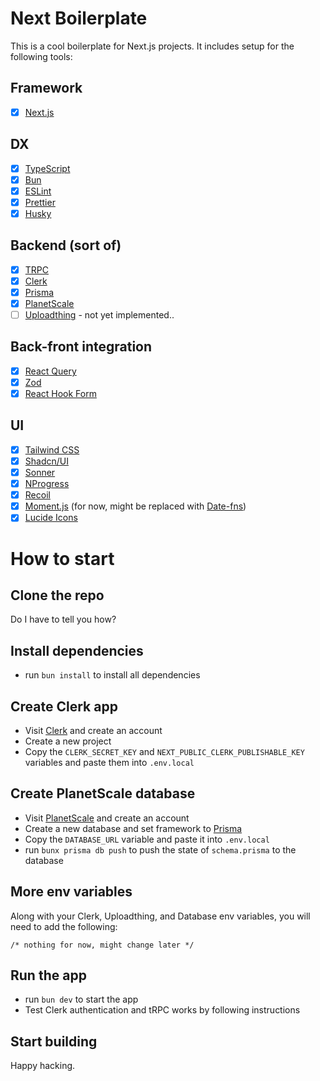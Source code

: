 # Next Boilerplate

This is a cool boilerplate for Next.js projects. It includes setup for the following tools:

## Framework

- [x] [Next.js](https://nextjs.org/)

## DX

- [x] [TypeScript](https://www.typescriptlang.org/)
- [x] [Bun](https://bun.sh/)
- [x] [ESLint](https://eslint.org/)
- [x] [Prettier](https://prettier.io/)
- [x] [Husky](https://typicode.github.io/husky/)

## Backend (sort of)

- [x] [TRPC](https://trpc.io/)
- [x] [Clerk](https://clerk.dev/)
- [x] [Prisma](https://www.prisma.io/)
- [x] [PlanetScale](https://planetscale.com/)
- [ ] [Uploadthing](https://uploadthing.com/) - not yet implemented..

## Back-front integration

- [x] [React Query](https://react-query.tanstack.com/)
- [x] [Zod](https://zod.dev/)
- [x] [React Hook Form](https://react-hook-form.com/)

## UI

- [x] [Tailwind CSS](https://tailwindcss.com/)
- [x] [Shadcn/UI](https://ui.shadcn.com/)
- [x] [Sonner](https://sonner.emilkowal.ski/)
- [x] [NProgress](https://ricostacruz.com/nprogress/)
- [x] [Recoil](https://recoiljs.org/)
- [x] [Moment.js](https://momentjs.com/) (for now, might be replaced with [Date-fns](https://date-fns.org/))
- [x] [Lucide Icons](https://lucide.dev/)

# How to start

## Clone the repo

Do I have to tell you how?

## Install dependencies

- run `bun install` to install all dependencies

## Create Clerk app

- Visit [Clerk](https://clerk.dev/) and create an account
- Create a new project
- Copy the `CLERK_SECRET_KEY` and `NEXT_PUBLIC_CLERK_PUBLISHABLE_KEY` variables and paste them into `.env.local`

## Create PlanetScale database

- Visit [PlanetScale](https://planetscale.com/) and create an account
- Create a new database and set framework to [Prisma](https://www.prisma.io/)
- Copy the `DATABASE_URL` variable and paste it into `.env.local`
- run `bunx prisma db push` to push the state of `schema.prisma` to the database

<!-- ## Create Uploadthing App

- Visit [Uploadthing](https://uploadthing.com/) and create an account
- Create a new app
- Copy the `UPLOADTHING_SECRET` and `UPLOADTHING_APP_ID` variables and paste them into `.env.local` -->

## More env variables

Along with your Clerk, Uploadthing, and Database env variables, you will need to add the following:

```
/* nothing for now, might change later */
```

## Run the app

- run `bun dev` to start the app
- Test Clerk authentication and tRPC works by following instructions

## Start building

Happy hacking.
